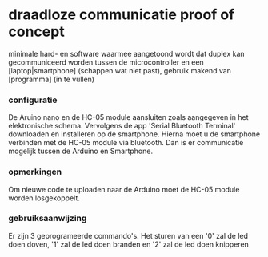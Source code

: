 # draadloze communicatie proof of concept
minimale hard- en software waarmee aangetoond wordt dat duplex kan gecommuniceerd worden tussen de microcontroller en een [laptop|smartphone] (schappen wat niet past), gebruik makend van [programma] (in te vullen)
<br />
### configuratie
De Aruino nano en de HC-05 module aansluiten zoals aangegeven in het elektronische schema. Vervolgens de app 'Serial Bluetooth Terminal' downloaden en installeren op de smartphone. Hierna moet u de smartphone verbinden met de HC-05 module via bluetooth. Dan is er communicatie mogelijk tussen de Arduino en Smartphone.
### opmerkingen
Om nieuwe code te uploaden naar de Arduino moet de HC-05 module worden losgekoppelt.
### gebruiksaanwijzing
 Er zijn 3 geprogrameerde commando's. Het sturen van een '0' zal de led doen doven, '1' zal de led doen branden en '2' zal de led doen knipperen
